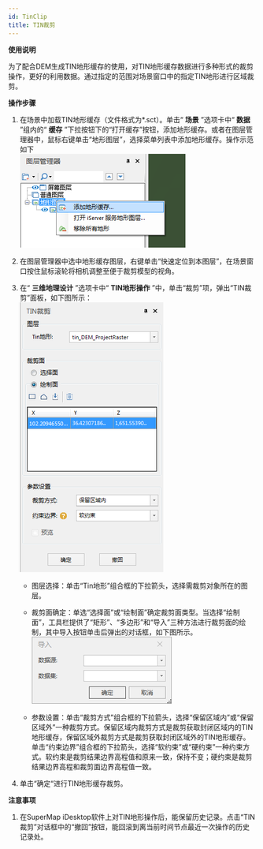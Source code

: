 ```yaml
---
id: TinClip
title: TIN裁剪
---
```

**使用说明**

为了配合DEM生成TIN地形缓存的使用，对TIN地形缓存数据进行多种形式的裁剪操作，更好的利用数据。通过指定的范围对场景窗口中的指定TIN地形进行区域裁剪。

**操作步骤**

  1. 在场景中加载TIN地形缓存（文件格式为*.sct）。单击“ **场景** ”选项卡中“ **数据** ”组内的“ **缓存** ”下拉按钮下的“打开缓存”按钮，添加地形缓存。或者在图层管理器中，鼠标右键单击“地形图层”，选择菜单列表中添加地形缓存。操作示范如下    
   ![图：“添加地形缓存”操作示范](img/AddTinDemo.png)  

  2. 在图层管理器中选中地形缓存图层，右键单击“快速定位到本图层”，在场景窗口按住鼠标滚轮将相机调整至便于裁剪模型的视角。
  3. 在“ **三维地理设计** ”选项卡中“ **TIN地形操作** ”中，单击“裁剪”项，弹出“TIN裁剪”面板，如下图所示：    
   ![图：“TIN裁剪”对话框](img/TinClipDialog.png)  
       * 图层选择：单击“Tin地形”组合框的下拉箭头，选择需裁剪对象所在的图层。
       * 裁剪面确定：单选“选择面”或“绘制面”确定裁剪面类型。当选择“绘制面”，工具栏提供了“矩形”、“多边形”和“导入”三种方法进行裁剪面的绘制，其中导入按钮单击后弹出的对话框，如下图所示。     
![图：“导入”对话框 ](img/TINModelClip_ExportDialog.png)  

      * 参数设置：单击“裁剪方式”组合框的下拉箭头，选择“保留区域内”或“保留区域外”一种裁剪方式。保留区域内裁剪方式是裁剪获取封闭区域内的TIN地形缓存，保留区域外裁剪方式是裁剪获取封闭区域外的TIN地形缓存。单击“约束边界”组合框的下拉箭头，选择“软约束”或“硬约束”一种约束方式。软约束是裁剪结果边界高程值和原来一致，保持不变；硬约束是裁剪结果边界高程和裁剪面边界高程值一致。
  4. 单击“确定“进行TIN地形缓存裁剪。

**注意事项**

  1. 在SuperMap iDesktop软件上对TIN地形操作后，能保留历史记录。点击“TIN裁剪”对话框中的“撤回”按钮，能回滚到离当前时间节点最近一次操作的历史记录处。

 

